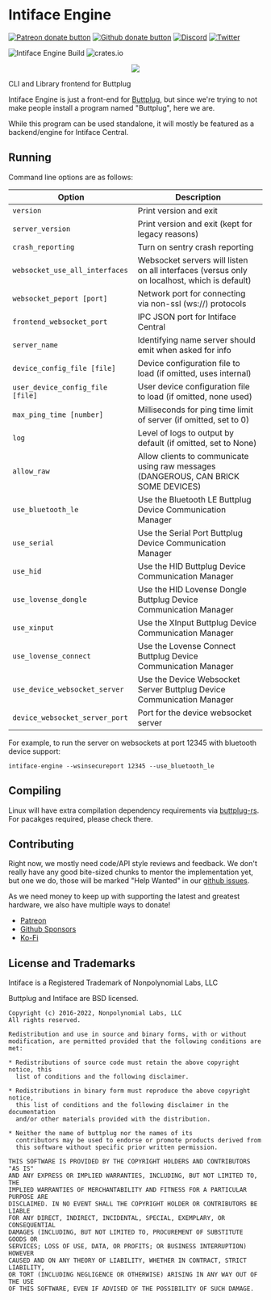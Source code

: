 # Intiface Engine

[![Patreon donate button](https://img.shields.io/badge/patreon-donate-yellow.svg)](https://www.patreon.com/qdot)
[![Github donate button](https://img.shields.io/badge/github-donate-ff69b4.svg)](https://www.github.com/sponsors/qdot)
[![Discord](https://img.shields.io/discord/353303527587708932.svg?logo=discord)](https://discord.buttplug.io)
[![Twitter](https://img.shields.io/twitter/follow/buttplugio.svg?style=social&logo=twitter)](https://twitter.com/buttplugio)

![Intiface Engine Build](https://github.com/intiface/intiface-engine/workflows/Intiface%20Engine%20Build/badge.svg)  ![crates.io](https://img.shields.io/crates/v/intiface-engine.svg)


<p align="center">
  <img src="https://raw.githubusercontent.com/buttplugio/buttplug-rs/dev/buttplug/docs/buttplug_rust_docs.png">
</p>

CLI and Library frontend for Buttplug

Intiface Engine is just a front-end for [Buttplug](https://github.com/buttplugio/buttplug),
but since we're trying to not make people install a program named "Buttplug", here we are.

While this program can be used standalone, it will mostly be featured as a backend/engine for
Intiface Central.

## Running

Command line options are as follows:

| Option | Description |
| --------- | --------- |
| `version` | Print version and exit |
| `server_version` | Print version and exit (kept for legacy reasons) |
| `crash_reporting` | Turn on sentry crash reporting |
| `websocket_use_all_interfaces` | Websocket servers will listen on all interfaces (versus only on localhost, which is default) |
| `websocket_peport [port]` | Network port for connecting via non-ssl (ws://) protocols |
| `frontend_websocket_port` | IPC JSON port for Intiface Central |
| `server_name` | Identifying name server should emit when asked for info |
| `device_config_file [file]` | Device configuration file to load (if omitted, uses internal) |
| `user_device_config_file [file]` | User device configuration file to load (if omitted, none used) |
| `max_ping_time [number]` | Milliseconds for ping time limit of server (if omitted, set to 0) |
| `log` | Level of logs to output by default (if omitted, set to None) |
| `allow_raw` | Allow clients to communicate using raw messages (DANGEROUS, CAN BRICK SOME DEVICES) |
| `use_bluetooth_le` | Use the Bluetooth LE Buttplug Device Communication Manager |
| `use_serial` | Use the Serial Port Buttplug Device Communication Manager |
| `use_hid` | Use the HID Buttplug Device Communication Manager |
| `use_lovense_dongle` | Use the HID Lovense Dongle Buttplug Device Communication Manager |
| `use_xinput` | Use the XInput Buttplug Device Communication Manager |
| `use_lovense_connect` | Use the Lovense Connect Buttplug Device Communication Manager |
| `use_device_websocket_server` | Use the Device Websocket Server Buttplug Device Communication Manager |
| `device_websocket_server_port` | Port for the device websocket server |

For example, to run the server on websockets at port 12345 with bluetooth device support:

`intiface-engine --wsinsecureport 12345 --use_bluetooth_le`

## Compiling

Linux will have extra compilation dependency requirements via
[buttplug-rs](https://github.com/buttplugio/buttplug-rs). For pacakges required,
please check there.

## Contributing

Right now, we mostly need code/API style reviews and feedback. We don't really have any good
bite-sized chunks to mentor the implementation yet, but one we do, those will be marked "Help
Wanted" in our [github issues](https://github.com/buttplugio/buttplug-rs/issues).

As we need money to keep up with supporting the latest and greatest hardware, we also have multiple
ways to donate!

- [Patreon](https://patreon.com/qdot)
- [Github Sponsors](https://github.com/sponsors/qdot)
- [Ko-Fi](https://ko-fi.com/qdot76367)

## License and Trademarks

Intiface is a Registered Trademark of Nonpolynomial Labs, LLC

Buttplug and Intiface are BSD licensed.

    Copyright (c) 2016-2022, Nonpolynomial Labs, LLC
    All rights reserved.

    Redistribution and use in source and binary forms, with or without
    modification, are permitted provided that the following conditions are met:

    * Redistributions of source code must retain the above copyright notice, this
      list of conditions and the following disclaimer.

    * Redistributions in binary form must reproduce the above copyright notice,
      this list of conditions and the following disclaimer in the documentation
      and/or other materials provided with the distribution.

    * Neither the name of buttplug nor the names of its
      contributors may be used to endorse or promote products derived from
      this software without specific prior written permission.

    THIS SOFTWARE IS PROVIDED BY THE COPYRIGHT HOLDERS AND CONTRIBUTORS "AS IS"
    AND ANY EXPRESS OR IMPLIED WARRANTIES, INCLUDING, BUT NOT LIMITED TO, THE
    IMPLIED WARRANTIES OF MERCHANTABILITY AND FITNESS FOR A PARTICULAR PURPOSE ARE
    DISCLAIMED. IN NO EVENT SHALL THE COPYRIGHT HOLDER OR CONTRIBUTORS BE LIABLE
    FOR ANY DIRECT, INDIRECT, INCIDENTAL, SPECIAL, EXEMPLARY, OR CONSEQUENTIAL
    DAMAGES (INCLUDING, BUT NOT LIMITED TO, PROCUREMENT OF SUBSTITUTE GOODS OR
    SERVICES; LOSS OF USE, DATA, OR PROFITS; OR BUSINESS INTERRUPTION) HOWEVER
    CAUSED AND ON ANY THEORY OF LIABILITY, WHETHER IN CONTRACT, STRICT LIABILITY,
    OR TORT (INCLUDING NEGLIGENCE OR OTHERWISE) ARISING IN ANY WAY OUT OF THE USE
    OF THIS SOFTWARE, EVEN IF ADVISED OF THE POSSIBILITY OF SUCH DAMAGE.

